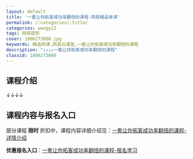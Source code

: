 ```yaml
---
layout: default
title: '一套让你拓客成功率翻倍的课程-网易精品单课'
permalink: /:categories/:title/
categories: wangyi2
tags: 网易提供
cover: 1006273008.jpg
keywords: 精选网课,网易云课堂,一套让你拓客成功率翻倍的课程
description: "↓↓↓↓一套让你拓客成功率翻倍的课程"
classid: 1006273008
---
```


## 课程介绍

↓↓↓↓

## 课程内容与报名入口

部分课程 **限时** 折扣中，课程内容详细介绍见：[一套让你拓客成功率翻倍的课程-详情介绍](https://study.163.com/course/introduction/1006273008.htm?share=1&shareId=1025206652&utm_campaign=share&utm_medium=iphoneShare&utm_source=&utm_u=1025206652)

**优惠报名入口**：[一套让你拓客成功率翻倍的课程-报名学习](https://study.163.com/course/introduction/1006273008.htm?share=1&shareId=1025206652&utm_campaign=share&utm_medium=iphoneShare&utm_source=&utm_u=1025206652)

